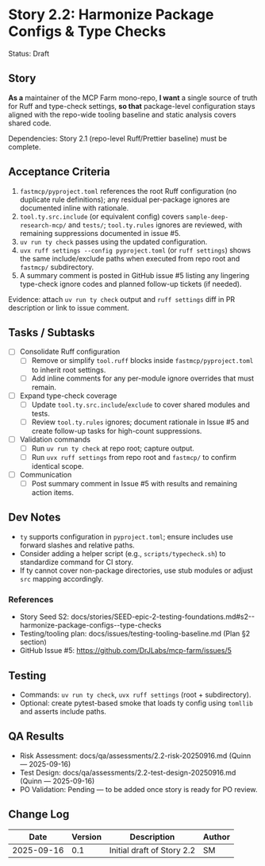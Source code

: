 # Story 2.2: Harmonize Package Configs & Type Checks

Status: Draft

## Story

**As a** maintainer of the MCP Farm mono-repo,
**I want** a single source of truth for Ruff and type-check settings,
**so that** package-level configuration stays aligned with the repo-wide tooling baseline and static analysis covers shared code.

Dependencies: Story 2.1 (repo-level Ruff/Prettier baseline) must be complete.

## Acceptance Criteria

1. `fastmcp/pyproject.toml` references the root Ruff configuration (no duplicate rule definitions); any residual per-package ignores are documented inline with rationale.
2. `tool.ty.src.include` (or equivalent config) covers `sample-deep-research-mcp/` and `tests/`; `tool.ty.rules` ignores are reviewed, with remaining suppressions documented in issue #5.
3. `uv run ty check` passes using the updated configuration.
4. `uvx ruff settings --config pyproject.toml` (or `ruff settings`) shows the same include/exclude paths when executed from repo root and `fastmcp/` subdirectory.
5. A summary comment is posted in GitHub issue #5 listing any lingering type-check ignore codes and planned follow-up tickets (if needed).

Evidence: attach `uv run ty check` output and `ruff settings` diff in PR description or link to issue comment.

## Tasks / Subtasks

- [ ] Consolidate Ruff configuration
  - [ ] Remove or simplify `tool.ruff` blocks inside `fastmcp/pyproject.toml` to inherit root settings.
  - [ ] Add inline comments for any per-module ignore overrides that must remain.
- [ ] Expand type-check coverage
  - [ ] Update `tool.ty.src.include`/`exclude` to cover shared modules and tests.
  - [ ] Review `tool.ty.rules` ignores; document rationale in Issue #5 and create follow-up tasks for high-count suppressions.
- [ ] Validation commands
  - [ ] Run `uv run ty check` at repo root; capture output.
  - [ ] Run `uvx ruff settings` from repo root and `fastmcp/` to confirm identical scope.
- [ ] Communication
  - [ ] Post summary comment in Issue #5 with results and remaining action items.

## Dev Notes

- `ty` supports configuration in `pyproject.toml`; ensure includes use forward slashes and relative paths.
- Consider adding a helper script (e.g., `scripts/typecheck.sh`) to standardize command for CI story.
- If ty cannot cover non-package directories, use stub modules or adjust `src` mapping accordingly.

### References

- Story Seed S2: docs/stories/SEED-epic-2-testing-foundations.md#s2--harmonize-package-configs--type-checks
- Testing/tooling plan: docs/issues/testing-tooling-baseline.md (Plan §2 section)
- GitHub Issue #5: https://github.com/DrJLabs/mcp-farm/issues/5

## Testing

- Commands: `uv run ty check`, `uvx ruff settings` (root + subdirectory).
- Optional: create pytest-based smoke that loads ty config using `tomllib` and asserts include paths.

## QA Results

- Risk Assessment: docs/qa/assessments/2.2-risk-20250916.md (Quinn — 2025-09-16)
- Test Design: docs/qa/assessments/2.2-test-design-20250916.md (Quinn — 2025-09-16)
- PO Validation: Pending — to be added once story is ready for PO review.

## Change Log

| Date       | Version | Description                | Author |
| ---------- | ------- | -------------------------- | ------ |
| 2025-09-16 | 0.1     | Initial draft of Story 2.2 | SM     |

